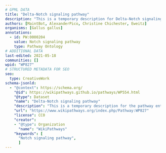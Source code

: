 ```yaml
---
# GPML DATA
title: "Delta-Notch signaling pathway"
description: "This is a temporary description for Delta-Notch signaling pathway"
authors: [MaintBot, AlexanderPico, Christine Chichester, Eweitz]
organisms: [Gallus gallus]
annotations:
  - id: PW:0000204
    value: Notch signaling pathway
    type: Pathway Ontology
# ADDITIONAL DATA
last-edited: 2021-05-18
communities: []
wpid: "WP827"
# STRUCTURED METADATA FOR SEO
seo:
  type: CreativeWork
schema-jsonld:
  - "@context": https://schema.org/
    "@id": https://wikipathways.github.io/pathways/WP554.html
    "@type": Dataset
    "name": "Delta-Notch signaling pathway"
    "description": "This is a temporary description for the pathway entitled: Delta-Notch signaling pathway"
    "url": "https://www.wikipathways.org/index.php/Pathway:WP827"
    "license": CC0
    "creator":
    - "@type": Organization
      "name": "WikiPathways"
    "keywords": [
      "Notch signaling pathway",
      ]
---
```

